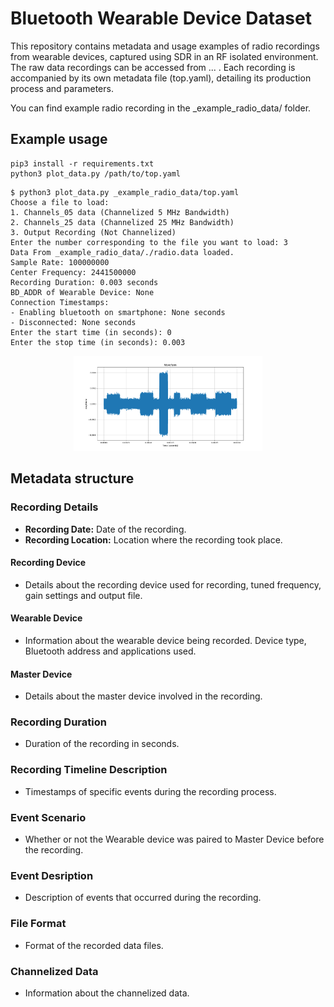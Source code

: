 # Bluetooth Wearable Device Dataset
This repository contains metadata and usage examples of radio recordings from wearable devices, captured using SDR in an RF isolated environment. The raw data recordings can be accessed from ... . Each recording is accompanied by its own metadata file (top.yaml), detailing its production process and parameters.

You can find example radio recording in the _example_radio_data/ folder.

## Example usage
```
pip3 install -r requirements.txt
python3 plot_data.py /path/to/top.yaml
```
```console
$ python3 plot_data.py _example_radio_data/top.yaml 
Choose a file to load:
1. Channels_05 data (Channelized 5 MHz Bandwidth)
2. Channels_25 data (Channelized 25 MHz Bandwidth)
3. Output Recording (Not Channelized)
Enter the number corresponding to the file you want to load: 3
Data From _example_radio_data/./radio.data loaded.
Sample Rate: 100000000
Center Frequency: 2441500000
Recording Duration: 0.003 seconds
BD_ADDR of Wearable Device: None
Connection Timestamps:
- Enabling bluetooth on smartphone: None seconds
- Disconnected: None seconds
Enter the start time (in seconds): 0
Enter the stop time (in seconds): 0.003
```
<p align="center">
<img src="_example_radio_data/example_waveform.png" width=60% height=60%>
</p>

## Metadata structure

### Recording Details

- **Recording Date:** Date of the recording.
- **Recording Location:** Location where the recording took place.

#### Recording Device

- Details about the recording device used for recording, tuned frequency, gain settings and output file.

#### Wearable Device

- Information about the wearable device being recorded. Device type, Bluetooth address and applications used.

#### Master Device

- Details about the master device involved in the recording. 

### Recording Duration

- Duration of the recording in seconds.

### Recording Timeline Description

- Timestamps of specific events during the recording process. 

### Event Scenario

- Whether or not the Wearable device was paired to Master Device before the recording.

### Event Desription

- Description of events that occurred during the recording.

### File Format

- Format of the recorded data files.

### Channelized Data

- Information about the channelized data. 
